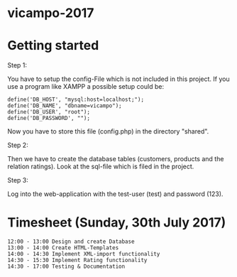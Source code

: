 # vicampo-2017

# Getting started

Step 1:

You have to setup the config-File which is not included in this project. If you use a program like XAMPP a possible setup could be:

```
define('DB_HOST', "mysql:host=localhost;");
define('DB_NAME', "dbname=vicampo");
define('DB_USER', "root");
define('DB_PASSWORD', "");
```
Now you have to store this file (config.php) in the directory "shared".

Step 2:

Then we have to create the database tables (customers, products and the relation ratings). Look at the sql-file which is filed in the project.

Step 3:

Log into the web-application with the test-user (test) and password (123).

# Timesheet (Sunday, 30th July 2017)

```
12:00 - 13:00 Design and create Database
13:00 - 14:00 Create HTML-Templates
14:00 - 14:30 Implement XML-import functionality
14:30 - 15:30 Implement Rating functionality
14:30 - 17:00 Testing & Documentation
```

